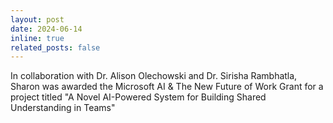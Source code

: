 ```yaml
---
layout: post
date: 2024-06-14
inline: true
related_posts: false
---
```


In collaboration with Dr. Alison Olechowski and Dr. Sirisha Rambhatla, Sharon was awarded the Microsoft AI & The New Future of Work Grant for a project titled "A Novel AI-Powered System for Building Shared Understanding in Teams"
